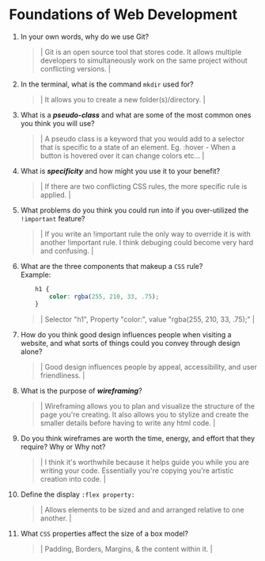 # Foundations of Web Development
01. In your own words, why do we use Git?
    > | Git is an open source tool that stores code. It allows multiple developers to simultaneously work on the same project without conflicting versions. |

02. In the terminal, what is the command `mkdir` used for?
    > | It allows you to create a new folder(s)/directory.  |

03. What is a ***pseudo-class*** and what are some of the most common ones you think you will use?
    > | A pseudo class is a keyword that you would add to a selector that is specific to a state of an element. Eg. :hover - When a button is hovered over it can change colors etc...  |

04. What is ***specificity*** and how might you use it to your benefit?
    > | If there are two conflicting CSS rules, the more specific rule is applied. |

05. What problems do you think you could run into if you over-utilized the `!important` feature?
    > | If you write an !important rule the only way to override it is with another !important rule. I think debuging could become very hard and confusing. |

06. What are the three components that makeup a `CSS` rule? <br> Example:

    ```css
        h1 {
            color: rgba(255, 210, 33, .75);
        }
    ```

    > | Selector "h1", Property "color:", value "rgba(255, 210, 33, .75);" |

07. How do you think good design influences people when visiting a website, and what sorts of things could you convey through design alone?
    > | Good design influences people by appeal, accessibility, and user friendliness.    |

08. What is the purpose of ***wireframing***?
    > | Wireframing allows you to plan and visualize the structure of the page you're creating. It also allows you to stylize and create the smaller details before having to write any html code. |

09. Do you think wireframes are worth the time, energy, and effort that they require? Why or Why not?
    > | I think it's worthwhile because it helps guide you while you are writing your code. Essentially you're copying you're artistic creation into code. |

10. Define the display `:flex property:`
    > | Allows elements to be sized and and arranged relative to one another. |

11. What `CSS` properties affect the size of a box model?
    > | Padding, Borders, Margins, & the content within it. |
